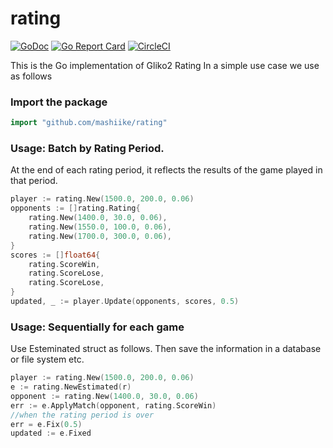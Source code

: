# rating
[![GoDoc](https://godoc.org/github.com/mashiike/rating?status.svg)](https://godoc.org/github.com/mashiike/rating)
[![Go Report Card](https://goreportcard.com/badge/github.com/mashiike/rating)](https://goreportcard.com/report/github.com/mashiike/rating)
[![CircleCI](https://circleci.com/gh/mashiike/rating/tree/master.svg?style=svg)](https://circleci.com/gh/mashiike/rating/tree/master)


This is the Go implementation of Gliko2 Rating
In a simple use case we use as follows

### Import the package

```go
import "github.com/mashiike/rating"
```

### Usage: Batch by Rating Period.
At the end of each rating period, it reflects the results of the game played in that period.
```go
player := rating.New(1500.0, 200.0, 0.06)
opponents := []rating.Rating{
	rating.New(1400.0, 30.0, 0.06),
	rating.New(1550.0, 100.0, 0.06),
	rating.New(1700.0, 300.0, 0.06),
}
scores := []float64{
	rating.ScoreWin,
	rating.ScoreLose,
	rating.ScoreLose,
}
updated, _ := player.Update(opponents, scores, 0.5)
```

### Usage: Sequentially for each game
Use Esteminated struct as follows.
Then save the information in a database or file system etc.  

```go
player := rating.New(1500.0, 200.0, 0.06)
e := rating.NewEstimated(r)
opponent := rating.New(1400.0, 30.0, 0.06)
err := e.ApplyMatch(opponent, rating.ScoreWin)
//when the rating period is over
err = e.Fix(0.5)
updated := e.Fixed
```

